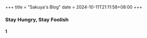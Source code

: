 +++
title = "Sakuya's Blog"
date = 2024-10-11T21:11:58+08:00
+++

### Stay Hungry, Stay Foolish

#### 1
